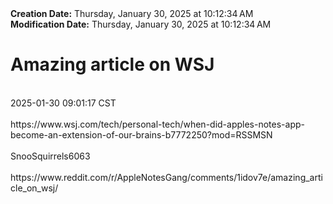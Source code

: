 <div><b>Creation Date:</b> Thursday, January 30, 2025 at 10:12:34 AM<br></div>
<div><b>Modification Date:</b> Thursday, January 30, 2025 at 10:12:34 AM<br></div>
<div><h1>Amazing article on WSJ</h1></div>
<div><br></div>
<div> 2025-01-30 09:01:17 CST</div>
<div><br></div>
<div>https://www.wsj.com/tech/personal-tech/when-did-apples-notes-app-become-an-extension-of-our-brains-b7772250?mod=RSSMSN</div>
<div><br></div>
<div>SnooSquirrels6063</div>
<div><br></div>
<div>https://www.reddit.com/r/AppleNotesGang/comments/1idov7e/amazing_article_on_wsj/</div>

